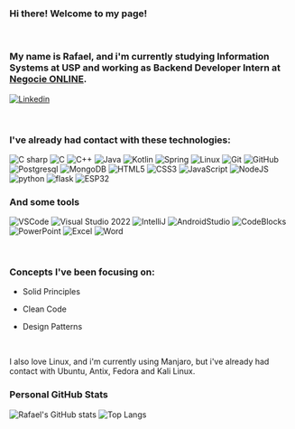 ### Hi there! Welcome to my page!

  </div>
  
  <!-- Break is necessary for github, because styles doesn't work very well. -->
  <br/>

  <div style="order: 4">

### My name is Rafael, and i'm currently studying Information Systems at USP and working as Backend Developer Intern at [Negocie ONLINE](https://negocieonline.com.br/).

[![Linkedin](https://img.shields.io/badge/Linkedin-000?style=for-the-badge&logo=linkedin)](https://www.linkedin.com/in/rafael-moura-de-almeida-905410224/)
  
  </div>
  <br/>

  <div style="order: 5">

  ### I've already had contact with these technologies:

![C sharp](https://img.shields.io/badge/Csharp-000?style=for-the-badge&logo=Csharp)
![C](https://img.shields.io/badge/C-000?style=for-the-badge&logo=c)
![C++](https://img.shields.io/badge/C++-000?style=for-the-badge&logo=Cplusplus)
![Java](https://img.shields.io/badge/Java-000?style=for-the-badge&logo=JAVA)
![Kotlin](https://img.shields.io/badge/Kotlin-000?style=for-the-badge&logo=Kotlin)
![Spring](https://img.shields.io/badge/Spring-000?style=for-the-badge&logo=spring)
![Linux](https://img.shields.io/badge/Linux-000?style=for-the-badge&logo=linux)
![Git](https://img.shields.io/badge/Git-000?style=for-the-badge&logo=git)
![GitHub](https://img.shields.io/badge/GitHub-000?style=for-the-badge&logo=github&logoColor=30A3DC)
![Postgresql](https://img.shields.io/badge/postgresql-000?style=for-the-badge&logo=postgresql)
![MongoDB](https://img.shields.io/badge/MongoDB-000?style=for-the-badge&logo=Mongodb)
![HTML5](https://img.shields.io/badge/HTML-000?style=for-the-badge&logo=html5)
![CSS3](https://img.shields.io/badge/CSS-000?style=for-the-badge&logo=css3)
![JavaScript](https://img.shields.io/badge/JavaScript-000?style=for-the-badge&logo=javascript)
![NodeJS](https://img.shields.io/badge/Nodejs-000?style=for-the-badge&logo=nodejs)
![python](https://img.shields.io/badge/python-000?style=for-the-badge&logo=python)
![flask](https://img.shields.io/badge/flask-000?style=for-the-badge&logo=flask)
![ESP32](https://img.shields.io/badge/esp32-000?style=for-the-badge&logo=esp32)

  
  ### And some tools

![VSCode](https://img.shields.io/badge/vscode-000?style=for-the-badge&logo=visualstudiocode)
![Visual Studio 2022](https://img.shields.io/badge/visualstudio-000?style=for-the-badge&logo=visualstudio)
![IntelliJ](https://img.shields.io/badge/intellij-000?style=for-the-badge&logo=intellij)
![AndroidStudio](https://img.shields.io/badge/androidstudio-000?style=for-the-badge&logo=AndroidStudio)
![CodeBlocks](https://img.shields.io/badge/codeblocks-000?style=for-the-badge&logo=codeblocks)
![PowerPoint](https://img.shields.io/badge/powerpoint-000?style=for-the-badge&logo=microsoftpowerpoint)
![Excel](https://img.shields.io/badge/excel-000?style=for-the-badge&logo=microsoftexcel)
![Word](https://img.shields.io/badge/word-000?style=for-the-badge&logo=microsoftword)

  </div>
  <br/>

  <div style="order: 8">
  
  ### Concepts I've been focusing on:
* Solid Principles
* Clean Code
* Design Patterns

  </div>
  <br/>

  I also love Linux, and i'm currently using Manjaro, but i've already had contact with Ubuntu, Antix, Fedora and Kali Linux.


  <div style="order: 9">

  ### Personal GitHub Stats

  ![Rafael's GitHub stats](https://github-readme-stats.vercel.app/api?username=rafael2051&show_icons=true&theme=transparent)
  ![Top Langs](https://github-readme-stats.vercel.app/api/top-langs/?username=rafael2051&langs_count=8)
  <br/>
